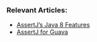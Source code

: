 ### Relevant Articles:
- [AssertJ’s Java 8 Features](http://www.nklkarthi.com/assertJ-java-8-features)
- [AssertJ for Guava](http://www.nklkarthi.com/assertJ-for-guava)
